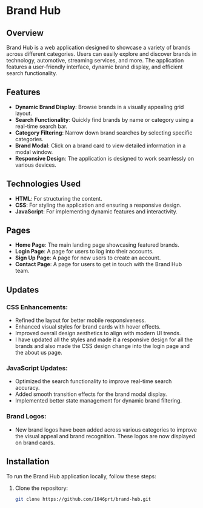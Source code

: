 # Brand Hub

## Overview
Brand Hub is a web application designed to showcase a variety of brands across different categories. Users can easily explore and discover brands in technology, automotive, streaming services, and more. The application features a user-friendly interface, dynamic brand display, and efficient search functionality.

## Features
- **Dynamic Brand Display**: Browse brands in a visually appealing grid layout.
- **Search Functionality**: Quickly find brands by name or category using a real-time search bar.
- **Category Filtering**: Narrow down brand searches by selecting specific categories.
- **Brand Modal**: Click on a brand card to view detailed information in a modal window.
- **Responsive Design**: The application is designed to work seamlessly on various devices.

## Technologies Used
- **HTML**: For structuring the content.
- **CSS**: For styling the application and ensuring a responsive design.
- **JavaScript**: For implementing dynamic features and interactivity.

## Pages
- **Home Page**: The main landing page showcasing featured brands.
- **Login Page**: A page for users to log into their accounts.
- **Sign Up Page**: A page for new users to create an account.
- **Contact Page**: A page for users to get in touch with the Brand Hub team.


## Updates

### CSS Enhancements:
- Refined the layout for better mobile responsiveness.
- Enhanced visual styles for brand cards with hover effects.
- Improved overall design aesthetics to align with modern UI trends.
- I have updated all the styles and made it a responsive design for all the brands and also made the CSS design change into the login page and the about us page. 

### JavaScript Updates:
- Optimized the search functionality to improve real-time search accuracy.
- Added smooth transition effects for the brand modal display.
- Implemented better state management for dynamic brand filtering.

### Brand Logos:
- New brand logos have been added across various categories to improve the visual appeal and brand recognition. These logos are now displayed on brand cards.


## Installation
To run the Brand Hub application locally, follow these steps:

1. Clone the repository:
   ```bash
   git clone https://github.com/1046prt/brand-hub.git
